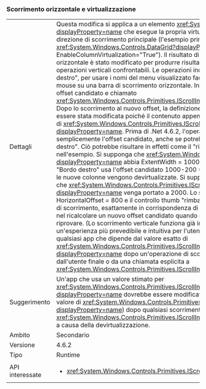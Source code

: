 ### <a name="horizontal-scrolling-and-virtualization"></a>Scorrimento orizzontale e virtualizzazione

|   |   |
|---|---|
|Dettagli|Questa modifica si applica a un elemento <xref:System.Windows.Controls.ItemsControl?displayProperty=name> che esegue la propria virtualizzazione in direzione ortogonale alla direzione di scorrimento principale (l'esempio principale è <xref:System.Windows.Controls.DataGrid?displayProperty=name> con EnableColumnVirtualization=&quot;True&quot;).  Il risultato di determinate operazioni di scorrimento orizzontale è stato modificato per produrre risultati più intuitivi e più simili ai risultati delle operazioni verticali confrontabili. Le operazioni includono &quot;Scorri fino a qui&quot; e &quot;Bordo destro&quot;, per usare i nomi del menu visualizzato facendo clic con il pulsante destro del mouse su una barra di scorrimento orizzontale.  In entrambi i casi viene calcolato un offset candidato e chiamato <xref:System.Windows.Controls.Primitives.IScrollInfo.SetHorizontalOffset(System.Double)>. Dopo lo scorrimento al nuovo offset, la definizione di &quot;qui&quot; o &quot;bordo destro&quot; potrebbe essere stata modificata poiché il contenuto appena devirtualizzato ha modificato il valore di <xref:System.Windows.Controls.Primitives.IScrollInfo.ExtentWidth?displayProperty=name>. Prima di .Net 4.6.2, l'operazione di scorrimento usava semplicemente l'offset candidato, anche se potrebbe non essere più &quot;qui&quot; o &quot;bordo destro&quot;.  Ciò potrebbe risultare in effetti come il &quot;rimbalzo&quot; dello scorrimento, illustrato nell'esempio. Si supponga che <xref:System.Windows.Controls.DataGrid?displayProperty=name> abbia ExtentWidth = 1000 e Width = 200.  Uno scorrimento al &quot;Bordo destro&quot; usa l'offset candidato 1000-200 = 800.  Durante lo scorrimento all'offset, le nuove colonne vengono devirtualizzate. Si supponga che siano molto ampie, in modo che <xref:System.Windows.Controls.Primitives.IScrollInfo.ExtentWidth?displayProperty=name> venga portato a 2000.  Lo scorrimento termina con HorizontalOffset = 800 e il controllo thumb &quot;rimbalza&quot; in prossimità del centro della barra di scorrimento, esattamente in corrispondenza di 800/2000 = 40%. La modifica consiste nel ricalcolare un nuovo offset candidato quando si verifica questa situazione e quindi riprovare. (Lo scorrimento verticale funziona già in questo modo.) La modifica produce un'esperienza più prevedibile e intuitiva per l'utente finale, ma può influire anche su qualsiasi app che dipende dal valore esatto di <xref:System.Windows.Controls.Primitives.IScrollInfo.HorizontalOffset?displayProperty=name> dopo un'operazione di scorrimento orizzontale, attivata dall'utente finale o da una chiamata esplicita a <xref:System.Windows.Controls.Primitives.IScrollInfo.SetHorizontalOffset(System.Double)>.|
|Suggerimento|Un'app che usa un valore stimato per <xref:System.Windows.Controls.Primitives.IScrollInfo.HorizontalOffset?displayProperty=name> dovrebbe essere modificata per recuperare il valore effettivo (e il valore di <xref:System.Windows.Controls.Primitives.IScrollInfo.ExtentWidth?displayProperty=name>) dopo qualsiasi scorrimento orizzontale in grado di modificare <xref:System.Windows.Controls.Primitives.IScrollInfo.ExtentWidth?displayProperty=name> a causa della devirtualizzazione.|
|Ambito|Secondario|
|Versione|4.6.2|
|Tipo|Runtime|
|API interessate|<ul><li><xref:System.Windows.Controls.Primitives.IScrollInfo?displayProperty=nameWithType></li></ul>|

